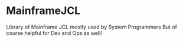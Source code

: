 # MainframeJCL
Library of Mainframe JCL mostly used by System Programmers 
But of course helpful for Dev and Ops as well!
